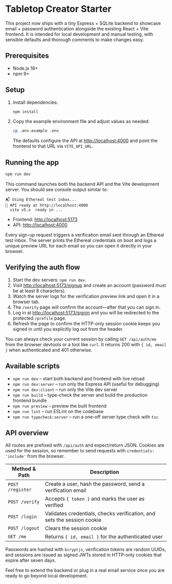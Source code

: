# Tabletop Creator Starter

This project now ships with a tiny Express + SQLite backend to showcase email + password authentication alongside the existing React + Vite frontend. It is intended for local development and manual testing, with sensible defaults and thorough comments to make changes easy.

## Prerequisites

- Node.js 18+
- npm 9+

## Setup

1. Install dependencies:
   ```bash
   npm install
   ```
2. Copy the example environment file and adjust values as needed:
   ```bash
   cp .env.example .env
   ```
   The defaults configure the API at <http://localhost:4000> and point the frontend to that URL via `VITE_API_URL`.

## Running the app

```bash
npm run dev
```

This command launches both the backend API and the Vite development server. You should see console output similar to:

```
📬 Using Ethereal test inbox...
🚀 API ready at http://localhost:4000
  vite v5.x  ready in ...
```

- Frontend: <http://localhost:5173>
- API: <http://localhost:4000>

Every sign-up request triggers a verification email sent through an Ethereal test inbox. The server prints the Ethereal credentials on boot and logs a unique preview URL for each email so you can open it directly in your browser.

## Verifying the auth flow

1. Start the dev servers: `npm run dev`.
2. Visit <http://localhost:5173/signup> and create an account (password must be at least 8 characters).
3. Watch the server logs for the verification preview link and open it in a browser tab.
4. The `/verify` page will confirm the account—after that you can sign in.
5. Log in at <http://localhost:5173/signin> and you will be redirected to the protected `/profile` page.
6. Refresh the page to confirm the HTTP-only session cookie keeps you signed in until you explicitly log out from the header.

You can always check your current session by calling `GET /api/auth/me` from the browser devtools or a tool like `curl`. It returns 200 with `{ id, email }` when authenticated and 401 otherwise.

## Available scripts

- `npm run dev` – start both backend and frontend with live reload
- `npm run dev:server` – run only the Express API (useful for debugging)
- `npm run dev:client` – run only the Vite dev server
- `npm run build` – type-check the server and build the production frontend bundle
- `npm run preview` – preview the built frontend
- `npm run lint` – run ESLint on the codebase
- `npm run typecheck:server` – run a one-off server type check with `tsc`

## API overview

All routes are prefixed with `/api/auth` and expect/return JSON. Cookies are used for the session, so remember to send requests with `credentials: 'include'` from the browser.

| Method & Path        | Description |
| -------------------- | ----------- |
| `POST /register`     | Create a user, hash the password, send a verification email |
| `POST /verify`       | Accepts `{ token }` and marks the user as verified |
| `POST /login`        | Validates credentials, checks verification, and sets the session cookie |
| `POST /logout`       | Clears the session cookie |
| `GET /me`            | Returns `{ id, email }` for the authenticated user |

Passwords are hashed with `bcryptjs`, verification tokens are random UUIDs, and sessions are issued as signed JWTs stored in HTTP-only cookies that expire after seven days.

Feel free to extend the backend or plug in a real email service once you are ready to go beyond local development.
